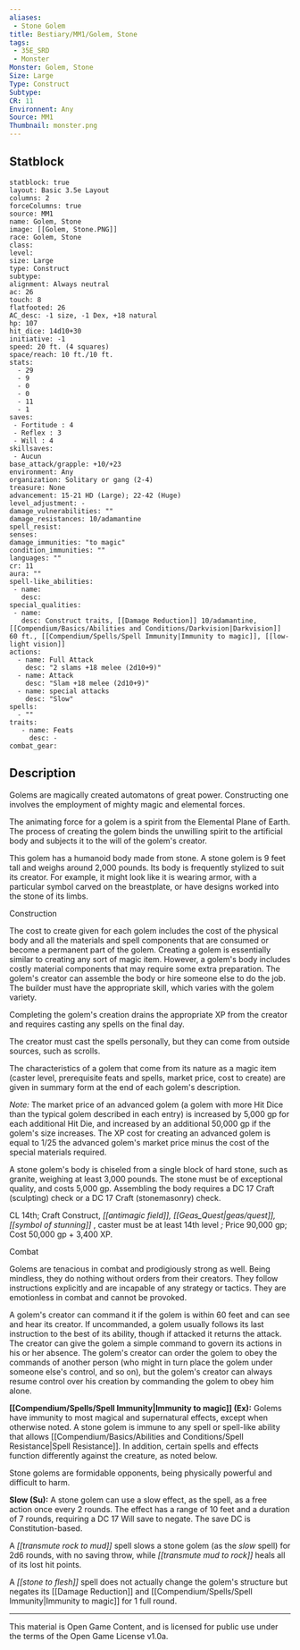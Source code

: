 ```yaml
---
aliases:
 - Stone Golem
title: Bestiary/MM1/Golem, Stone
tags: 
 - 35E_SRD
 - Monster
Monster: Golem, Stone
Size: Large
Type: Construct
Subtype: 
CR: 11
Environnent: Any
Source: MM1
Thumbnail: monster.png
---
```


## Statblock

```statblock
statblock: true
layout: Basic 3.5e Layout
columns: 2
forceColumns: true
source: MM1 
name: Golem, Stone
image: [[Golem, Stone.PNG]]
race: Golem, Stone
class: 
level: 
size: Large
type: Construct
subtype: 
alignment: Always neutral
ac: 26
touch: 8
flatfooted: 26
AC_desc: -1 size, -1 Dex, +18 natural
hp: 107
hit_dice: 14d10+30
initiative: -1
speed: 20 ft. (4 squares)
space/reach: 10 ft./10 ft.
stats:
  - 29
  - 9
  - 0
  - 0
  - 11
  - 1
saves:
 - Fortitude : 4
 - Reflex : 3
 - Will : 4
skillsaves:
 - Aucun
base_attack/grapple: +10/+23
environment: Any
organization: Solitary or gang (2-4)
treasure: None
advancement: 15-21 HD (Large); 22-42 (Huge)
level_adjustment: -
damage_vulnerabilities: ""
damage_resistances: 10/adamantine
spell_resist: 
senses: 
damage_immunities: "to magic"
condition_immunities: ""
languages: ""
cr: 11
aura: ""
spell-like_abilities:
 - name: 
   desc: 
special_qualities:
 - name:
   desc: Construct traits, [[Damage Reduction]] 10/adamantine, [[Compendium/Basics/Abilities and Conditions/Darkvision|Darkvision]] 60 ft., [[Compendium/Spells/Spell Immunity|Immunity to magic]], [[low-light vision]]
actions:
  - name: Full Attack
    desc: "2 slams +18 melee (2d10+9)"
  - name: Attack
    desc: "Slam +18 melee (2d10+9)"
  - name: special attacks
    desc: "Slow"
spells:
  - ""
traits:
   - name: Feats
     desc: -
combat_gear:  
```

## Description



Golems are magically created automatons of great power. Constructing one involves the employment of mighty magic and elemental forces.

The animating force for a golem is a spirit from the Elemental Plane of Earth. The process of creating the golem binds the unwilling spirit to the artificial body and subjects it to the will of the golem's creator.

This golem has a humanoid body made from stone. A stone golem is 9 feet tall and weighs around 2,000 pounds. Its body is frequently stylized to suit its creator. For example, it might look like it is wearing armor, with a particular symbol carved on the breastplate, or have designs worked into the stone of its limbs.

Construction

The cost to create given for each golem includes the cost of the physical body and all the materials and spell components that are consumed or become a permanent part of the golem. Creating a golem is essentially similar to creating any sort of magic item. However, a golem's body includes costly material components that may require some extra preparation. The golem's creator can assemble the body or hire someone else to do the job. The builder must have the appropriate skill, which varies with the golem variety.

Completing the golem's creation drains the appropriate XP from the creator and requires casting any spells on the final day.

The creator must cast the spells personally, but they can come from outside sources, such as scrolls.

The characteristics of a golem that come from its nature as a magic item (caster level, prerequisite feats and spells, market price, cost to create) are given in summary form at the end of each golem's description.


*Note:* The market price of an advanced golem (a golem with more Hit Dice than the typical golem described in each entry) is increased by 5,000 gp for each additional Hit Die, and increased by an additional 50,000 gp if the golem's size increases. The XP cost for creating an advanced golem is equal to 1/25 the advanced golem's market price minus the cost of the special materials required.

A stone golem's body is chiseled from a single block of hard stone, such as granite, weighing at least 3,000 pounds. The stone must be of exceptional quality, and costs 5,000 gp. Assembling the body requires a DC 17 Craft (sculpting) check or a DC 17 Craft (stonemasonry) check.

CL 14th; Craft Construct, *[[antimagic field]], [[Geas_Quest|geas/quest]], [[symbol of stunning]]* , caster must be at least 14th level *;* Price 90,000 gp; Cost 50,000 gp + 3,400 XP.

Combat

Golems are tenacious in combat and prodigiously strong as well. Being mindless, they do nothing without orders from their creators. They follow instructions explicitly and are incapable of any strategy or tactics. They are emotionless in combat and cannot be provoked.

A golem's creator can command it if the golem is within 60 feet and can see and hear its creator. If uncommanded, a golem usually follows its last instruction to the best of its ability, though if attacked it returns the attack. The creator can give the golem a simple command to govern its actions in his or her absence. The golem's creator can order the golem to obey the commands of another person (who might in turn place the golem under someone else's control, and so on), but the golem's creator can always resume control over his creation by commanding the golem to obey him alone.


**[[Compendium/Spells/Spell Immunity|Immunity to magic]] (Ex):** Golems have immunity to most magical and supernatural effects, except when otherwise noted. A stone golem is immune to any spell or spell-like ability that allows [[Compendium/Basics/Abilities and Conditions/Spell Resistance|Spell Resistance]]. In addition, certain spells and effects function differently against the creature, as noted below.

Stone golems are formidable opponents, being physically powerful and difficult to harm.


**Slow (Su):** A stone golem can use a slow effect, as the spell, as a free action once every 2 rounds. The effect has a range of 10 feet and a duration of 7 rounds, requiring a DC 17 Will save to negate. The save DC is Constitution-based.

A *[[transmute rock to mud]]* spell slows a stone golem (as the *slow* spell) for 2d6 rounds, with no saving throw, while *[[transmute mud to rock]]* heals all of its lost hit points.

A *[[stone to flesh]]* spell does not actually change the golem's structure but negates its [[Damage Reduction]] and [[Compendium/Spells/Spell Immunity|Immunity to magic]] for 1 full round.

---

This material is Open Game Content, and is licensed for public use under the terms of the Open Game License v1.0a.

